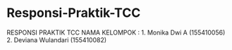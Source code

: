 # Responsi-Praktik-TCC

RESPONSI PRAKTIK TCC
NAMA KELOMPOK : 1. Monika Dwi A      (155410056)
                2. Deviana Wulandari (155410082)
